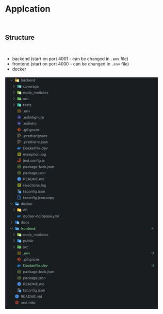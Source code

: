 # Applcation
&nbsp;
## Structure
&nbsp;
- backend (start on port 4001 - can be changed in `.env` file)
- frontend (start on port 4000 - can be changed in `.env` file)
- docker
&nbsp;
####

![Screenshot](./images/app/app_structure.png "app structure")